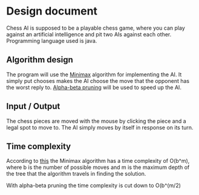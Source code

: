 # Design document

Chess AI is supposed to be a playable chess game, where you can play against an artificial intelligence and pit two AIs against each other. Programming language used is java.

## Algorithm design

The program will use the [Minimax](https://en.wikipedia.org/wiki/Minimax) algorithm for implementing the AI. It simply put chooses makes the AI choose the move that the opponent has the worst reply to. [Alpha-beta pruning](https://en.wikipedia.org/wiki/Alpha%E2%80%93beta_pruning) will be used to speed up the AI.

## Input / Output

The chess pieces are moved with the mouse by clicking the piece and a legal spot to move to. The AI simply moves by itself in response on its turn.

## Time complexity

According to [this](https://cis.temple.edu/~vasilis/Courses/CIS603/Lectures/l7.html)
the Minimax algorithm has a time complexity of O(b^m), where b is the number of possible moves and m is the maximum depth of the tree that the algorithm travels in finding the solution.

With alpha-beta pruning the time complexity is cut down to O(b^(m/2)
